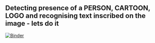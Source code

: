 ## **Detecting presence of a PERSON, CARTOON, LOGO and recognising text inscribed on the image** - lets do it 



[![Binder](https://mybinder.org/badge_logo.svg)](https://mybinder.org/v2/gh/patelajaychh/yolov5/master?urlpath=%2Fvoila%2Frender%2Fapp.ipynb)
